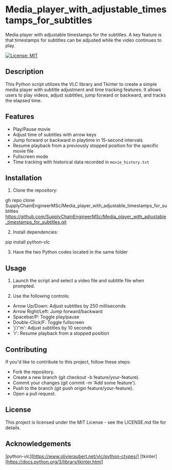 # Media_player_with_adjustable_timestamps_for_subtitles
Media player with adjustable timestamps for the subtitles. A key feature is that timestamps for subtitles can be adjusted while the video continues to play.

[![License: MIT](https://img.shields.io/badge/License-MIT-yellow.svg)](https://opensource.org/licenses/MIT)

## Description

This Python script utilizes the VLC library and Tkinter to create a simple media player with subtitle adjustment and time tracking features. It allows users to play videos, adjust subtitles, jump forward or backward, and tracks the elapsed time.

## Features

- Play/Pause movie
- Adjust time of subtitles with arrow keys
- Jump forward or backward in playtime in 15-second intervals
- Resume playback from a previously stopped position for the specific movie file
- Fullscreen mode
- Time tracking with historical data recorded in `movie_history.txt`

## Installation

1. Clone the repository:

gh repo clone SupplyChainEngineerMSc/Media_player_with_adjustable_timestamps_for_subtitles
https://github.com/SupplyChainEngineerMSc/Media_player_with_adjustable_timestamps_for_subtitles.git

2. Install dependencies:

pip install python-vlc

3. Have the two Python codes located in the same folder

## Usage
1. Launch the script and select a video file and subtitle file when prompted.

2. Use the following controls:

* Arrow Up/Down: Adjust subtitles by 250 milliseconds
* Arrow Right/Left: Jump forward/backward
* Spacebar/P: Toggle play/pause
* Double-Click/F: Toggle fullscreen
* 'j'/'m': Adjust subtitles by 10 seconds
* 'r': Resume playback from a stopped position


## Contributing
If you'd like to contribute to this project, follow these steps:

* Fork the repository.
* Create a new branch (git checkout -b feature/your-feature).
* Commit your changes (git commit -m 'Add some feature').
* Push to the branch (git push origin feature/your-feature).
* Open a pull request.


## License
This project is licensed under the MIT License - see the LICENSE.md file for details.

## Acknowledgements
[python-vlc][https://www.olivieraubert.net/vlc/python-ctypes/]
[tkinter][https://docs.python.org/3/library/tkinter.html]
